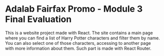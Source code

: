 # Adalab Fairfax Promo - Module 3 Final Evaluation 

This is a website project made with React. The site contains a main page where you can find a list of Harry Potter characters and filter them by name. You can also select one of those characters, accessing to another page with more information about them. Such part is made with React Router. 

